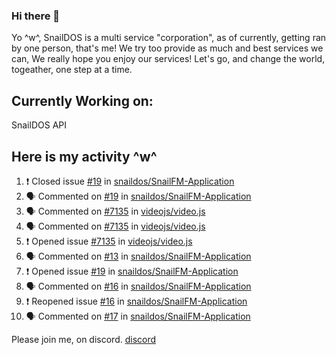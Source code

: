 ### Hi there 👋
Yo ^w^,
SnailDOS is a multi service "corporation", as of currently, getting ran by one person, that's me!
We try too provide as much and best services we can, We really hope you enjoy our services!
Let's go, and change the world, togeather, one step at a time.
## Currently Working on:
SnailDOS API
## Here is my activity ^w^
<!--START_SECTION:activity-->
1. ❗️ Closed issue [#19](https://github.com/snaildos/SnailFM-Application/issues/19) in [snaildos/SnailFM-Application](https://github.com/snaildos/SnailFM-Application)
2. 🗣 Commented on [#19](https://github.com/snaildos/SnailFM-Application/issues/19) in [snaildos/SnailFM-Application](https://github.com/snaildos/SnailFM-Application)
3. 🗣 Commented on [#7135](https://github.com/videojs/video.js/issues/7135) in [videojs/video.js](https://github.com/videojs/video.js)
4. 🗣 Commented on [#7135](https://github.com/videojs/video.js/issues/7135) in [videojs/video.js](https://github.com/videojs/video.js)
5. ❗️ Opened issue [#7135](https://github.com/videojs/video.js/issues/7135) in [videojs/video.js](https://github.com/videojs/video.js)
6. 🗣 Commented on [#13](https://github.com/snaildos/SnailFM-Application/issues/13) in [snaildos/SnailFM-Application](https://github.com/snaildos/SnailFM-Application)
7. ❗️ Opened issue [#19](https://github.com/snaildos/SnailFM-Application/issues/19) in [snaildos/SnailFM-Application](https://github.com/snaildos/SnailFM-Application)
8. 🗣 Commented on [#16](https://github.com/snaildos/SnailFM-Application/issues/16) in [snaildos/SnailFM-Application](https://github.com/snaildos/SnailFM-Application)
9. ❗️ Reopened issue [#16](https://github.com/snaildos/SnailFM-Application/issues/16) in [snaildos/SnailFM-Application](https://github.com/snaildos/SnailFM-Application)
10. 🗣 Commented on [#17](https://github.com/snaildos/SnailFM-Application/issues/17) in [snaildos/SnailFM-Application](https://github.com/snaildos/SnailFM-Application)
<!--END_SECTION:activity-->
Please join me, on discord.
[discord](https://invite.gg/snaildos)
